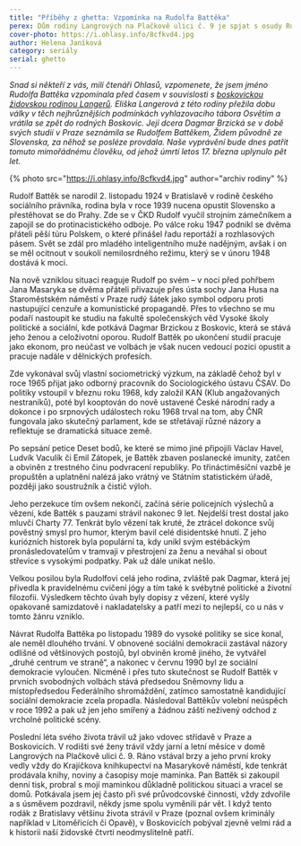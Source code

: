 ```yaml
---
title: "Příběhy z ghetta: Vzpomínka na Rudolfa Battěka"
perex: Dům rodiny Langrových na Plačkově ulici č. 9 je spjat s osudy Rudolfa Battěka, účastníka protinacistického odboje, soustružníka, čističe výloh i polistopadového předsedy Sněmovny lidu a místopředsedy Federálního shromáždění.
cover-photo: https://i.ohlasy.info/8cfkvd4.jpg
author: Helena Janíková
category: seriály
serial: ghetto
---
```


*Snad si někteří z vás, milí čtenáři Ohlasů, vzpomenete, že jsem jméno Rudolfa Battěka vzpomínala před časem v souvislosti s [boskovickou židovskou rodinou Langerů](http://www.ohlasy.info/clanky/2016/05/langerovi-z-ghetta.html). Eliška Langerová z této rodiny přežila dobu války v těch nejhrůznějších podmínkách vyhlazovacího tábora Osvětim a vrátila se zpět do rodných Boskovic. Její dcera Dagmar Brzická se v době svých studií v Praze seznámila se Rudolfem Battěkem, Židem původně ze Slovenska, za něhož se posléze provdala. Naše vyprávění bude dnes patřit tomuto mimořádnému člověku, od jehož úmrtí letos 17. března uplynulo pět let.*

{% photo src="https://i.ohlasy.info/8cfkvd4.jpg" author="archiv rodiny" %}

Rudolf Battěk se narodil 2. listopadu 1924 v Bratislavě v rodině českého sociálního právníka, rodina byla v roce 1939 nucena opustit Slovensko a přestěhovat se do Prahy. Zde se v ČKD Rudolf vyučil strojním zámečníkem a zapojil se do protinacistického odboje. Po válce roku 1947 podnikl se dvěma přáteli pěší túru Polskem, o které přinášel řadu reportáží a rozhlasových pásem. Svět se zdál pro mladého inteligentního muže nadějným, avšak i on se měl ocitnout v soukolí nemilosrdného režimu, který se v únoru 1948 dostává k moci.

Na nově vzniklou situaci reaguje Rudolf po svém – v noci před pohřbem Jana Masaryka se dvěma přáteli přivazuje přes ústa sochy Jana Husa na Staroměstském náměstí v Praze rudý šátek jako symbol odporu proti nastupující cenzuře a komunistické propagandě. Přes to všechno se mu podaří nastoupit ke studiu na fakultě společenských věd Vysoké školy politické a sociální, kde potkává Dagmar Brzickou z Boskovic, která se stává jeho ženou a celoživotní oporou. Rudolf Battěk po ukončení studií pracuje jako ekonom, pro neúčast ve volbách je však nucen vedoucí pozici opustit a pracuje nadále v dělnických profesích.

Zde vykonával svůj vlastní sociometrický výzkum, na základě čehož byl v roce 1965 přijat jako odborný pracovník do Sociologického ústavu ČSAV. Do politiky vstoupil v březnu roku 1968, kdy založil KAN (Klub angažovaných nestraníků), poté byl kooptován do nově ustavené České národní rady a dokonce i po srpnových událostech roku 1968 trval na tom, aby ČNR fungovala jako skutečný parlament, kde se střetávají různé názory a reflektuje se dramatická situace země. 

Po sepsání petice Deset bodů, ke které se mimo jiné připojili Václav Havel, Ludvík Vaculík či Emil Zátopek, je Battěk zbaven poslanecké imunity, zatčen a obviněn z trestného činu podvracení republiky. Po třináctiměsíční vazbě je propuštěn a uplatnění nalézá jako vrátný ve Státním statistickém úřadě, později jako soustružník a čistič výloh.

Jeho perzekuce tím ovšem nekončí, začíná série policejních výslechů a vězení, kde Battěk s pauzami strávil nakonec 9 let. Nejdelší trest dostal jako mluvčí Charty 77. Tenkrát bylo vězení tak kruté, že ztrácel dokonce svůj pověstný smysl pro humor, kterým bavil celé disidentské hnutí. Z jeho kuriózních historek byla populární ta, kdy unikl svým estébáckým pronásledovatelům v tramvaji v přestrojení za ženu a neváhal si obout střevíce s vysokými podpatky. Pak už dále unikat nešlo.

Velkou posilou byla Rudolfovi celá jeho rodina, zvláště pak Dagmar, která jej přivedla k pravidelnému cvičení jógy a tím také k svébytné politické a životní filozofii. Výsledkem těchto úvah byly dopisy z vězení, které vyšly opakovaně samizdatově i nakladatelsky a patří mezi to nejlepší, co u nás v tomto žánru vzniklo.

Návrat Rudolfa Battěka po listopadu 1989 do vysoké politiky se sice konal, ale neměl dlouhého trvání. V obnovené sociální demokracii zastával názory odlišné od většinových postojů, byl obviněn kromě jiného, že vytvářel „druhé centrum ve straně“, a nakonec v červnu 1990 byl ze sociální demokracie vyloučen. Nicméně i přes tuto skutečnost se Rudolf Battěk v prvních svobodných volbách stává předsedou Sněmovny lidu a místopředsedou Federálního shromáždění, zatímco samostatně kandidující sociální demokracie zcela propadla. Následoval Battěkův volební neúspěch v roce 1992 a pak už jen jeho smířený a žádnou záští neživený odchod z vrcholné politické scény. 

Poslední léta svého života trávil už jako vdovec střídavě v Praze a Boskovicích. V rodišti své ženy trávil vždy jarní a letní měsíce v domě Langrových na Plačkově ulici č. 9. Ráno vstával brzy a jeho první kroky vedly vždy do Krajíčkova knihkupectví na Masarykově náměstí, kde tenkrát prodávala knihy, noviny a časopisy moje maminka. Pan Battěk si zakoupil denní tisk, probral s mojí maminkou důkladně politickou situaci a vracel se domů. Potkávala jsem jej často při své průvodcovské činnosti, vždy zdvořile a s úsměvem pozdravil, někdy jsme spolu vyměnili pár vět. I když tento rodák z Bratislavy většinu života strávil v Praze (poznal ovšem kriminály například v Litoměřicích či Opavě), v Boskovicích pobýval zjevně velmi rád a k historii naší židovské čtvrti neodmyslitelně patří.
